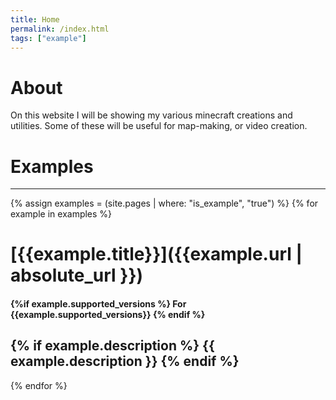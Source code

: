 ```yaml
---
title: Home
permalink: /index.html
tags: ["example"]
---
```

# About  
On this website I will be showing my various minecraft creations and utilities. Some of these will be useful for map-making, or video creation.

# Examples  
---
{% assign examples = (site.pages | where: "is_example", "true") %}
{% for example in examples %}
# [{{example.title}}]({{example.url | absolute_url }})  
#### {%if example.supported_versions %} For {{example.supported_versions}} {% endif %}
{% if example.description %}
  {{ example.description }}
{% endif %}
---
{% endfor %}
